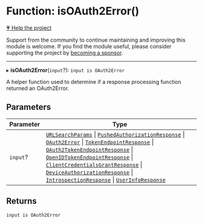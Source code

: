 # Function: isOAuth2Error()

[💗 Help the project](https://github.com/sponsors/panva)

Support from the community to continue maintaining and improving this module is welcome. If you find the module useful, please consider supporting the project by [becoming a sponsor](https://github.com/sponsors/panva).

***

▸ **isOAuth2Error**(`input`?): `input is OAuth2Error`

A helper function used to determine if a response processing function returned an OAuth2Error.

## Parameters

| Parameter | Type |
| ------ | ------ |
| `input`? | [`URLSearchParams`](https://developer.mozilla.org/docs/Web/API/URLSearchParams) \| [`PushedAuthorizationResponse`](../interfaces/PushedAuthorizationResponse.md) \| [`OAuth2Error`](../interfaces/OAuth2Error.md) \| [`TokenEndpointResponse`](../interfaces/TokenEndpointResponse.md) \| [`OAuth2TokenEndpointResponse`](../interfaces/OAuth2TokenEndpointResponse.md) \| [`OpenIDTokenEndpointResponse`](../interfaces/OpenIDTokenEndpointResponse.md) \| [`ClientCredentialsGrantResponse`](../interfaces/ClientCredentialsGrantResponse.md) \| [`DeviceAuthorizationResponse`](../interfaces/DeviceAuthorizationResponse.md) \| [`IntrospectionResponse`](../interfaces/IntrospectionResponse.md) \| [`UserInfoResponse`](../interfaces/UserInfoResponse.md) |

## Returns

`input is OAuth2Error`
